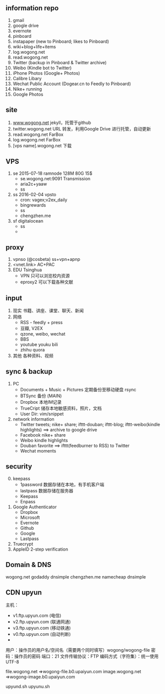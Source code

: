 ## information repo
1. gmail
2. google drive
2. evernote
3. pinboard
4. instapaper (new to Pinboard; likes to Pinboard)
4. wiki+blog+life+items
5. log.wogong.net
6. read.wogong.net
7. Twitter (backup in Pinboard & Twitter archive)
8. Weibo (Kindle bot to Twitter)
9. iPhone Photos (Google+ Photos)
10. Calibre Libary
11. Wechat Public Account (Dogear.cn to Feedly to Pinboard)
12. Nike+ running
13. Google Photos

## site
1. www.wogong.net  jekyll，托管于github
2. twitter.wogong.net URL 转发，利用Google Drive 进行托管，自动更新
3. read.wogong.net FarBox
4. log.wogong.net FarBox
5. [vps name].wogong.net 下载

## VPS
1. se 2015-07-18 ramnode 128M 80G 15$
    - se.wogong.net:9091 Transmission
    - aria2c+yaaw
    - ss
2. ss 2016-02-04 vpsto
    - cron: vagex;v2ex_daily
    - bingrewards
    - ss
    - chengzhen.me
3. sf digitalocean
    - ss
    - 

## proxy
1. vpnso (@cosbeta) ss+vpn+apnp
2. <vnet.link> AC+PAC
3. EDU Tsinghua  
    * VPN 只可以浏览校内资源
    * eproxy2 可以下载各种文献

## input
1. 现实
   书籍、讲座、课堂、聊天、新闻
2. 网络
      - RSS - feedly + press
      - 豆瓣, V2EX
      - qzone, weibo, wechat
      - BBS
      - youtube youku bili
      - zhihu quora
3. 其他
   各种资料、视频

## sync & backup
1. PC
      - Documents + Music + Pictures 定期备份至移动硬盘 rsync
      - BTSync 备份 (MAIN)
      - Dropbox 本地IM记录
      - TrueCript 储存本地敏感资料，照片，文档
      - User Dir: vim/snippet
2. network information
      - Twitter tweets; nike+ share; ifttt-douban; ifttt-blog; ifttt-weibo(kindle highlights) ==> archive to google drive
      - Facebook nike+ share
      - Weibo kindle highlights
      - Douban favorite ==> ifttt(feedburner to RSS) to Twitter
      - Wechat moments

## security
0. keepass
   - 1password 数据存储在本地，有手机客户端
   - lastpass 数据存储在服务器
   - Keepass
   - Enpass
1. Google Authenticator
    - Dropbox
    - Microsoft
    - Evernote
    - Github
    - Google
    - Lastpass
2. Truecrypt
3. AppleID 2-step verification

## Domain & DNS
wogong.net godaddy dnsimple
chengzhen.me namecheap dnsimple

## CDN upyun
主机：
- v1.ftp.upyun.com (电信) 
- v2.ftp.upyun.com (联通网通) 
- v3.ftp.upyun.com (移动铁通) 
- v0.ftp.upyun.com (自动判断)
- 
用户：操作员的用户名/空间名（需要两个同时填写）wogong/wogong-file
密码：操作员的密码
端口：21
文件传输协议：FTP
编码方式（字符集）：统一使用 UTF-8
 
 file.wogong.net =>wogong-file.b0.upaiyun.com
 image.wogong.net =>wogong-image.b0.upaiyun.com

upyund.sh
upyunu.sh